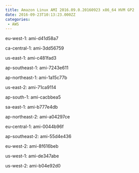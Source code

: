 ```yaml
---
title: Amazon Linux AMI 2016.09.0.20160923 x86_64 HVM GP2
date: 2016-09-23T10:13:23.000ZZ
categories:
 - AWS
---
```


eu-west-1: ami-d41d58a7

ca-central-1: ami-3dd56759

us-east-1: ami-c481fad3

ap-southeast-1: ami-7243e611

ap-northeast-1: ami-1a15c77b

us-east-2: ami-71ca9114

ap-south-1: ami-cacbbea5

sa-east-1: ami-b777e4db

ap-northeast-2: ami-a04297ce

eu-central-1: ami-0044b96f

ap-southeast-2: ami-55d4e436

eu-west-2: ami-8f616beb

us-west-1: ami-de347abe

us-west-2: ami-b04e92d0

